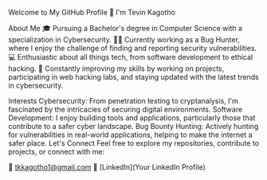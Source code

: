 Welcome to My GitHub Profile 👋
I'm Tevin Kagotho

About Me
🎓 Pursuing a Bachelor's degree in Computer Science with a specialization in Cybersecurity.
🕵️‍♂️ Currently working as a Bug Hunter, where I enjoy the challenge of finding and reporting security vulnerabilities.
💻 Enthusiastic about all things tech, from software development to ethical hacking.
🚀 Constantly improving my skills by working on projects, participating in web hacking labs, and staying updated with the latest trends in cybersecurity.

Interests
Cybersecurity: From penetration testing to cryptanalysis, I'm fascinated by the intricacies of securing digital environments.
Software Development: I enjoy building tools and applications, particularly those that contribute to a safer cyber landscape.
Bug Bounty Hunting: Actively hunting for vulnerabilities in real-world applications, helping to make the internet a safer place.
Let's Connect
Feel free to explore my repositories, contribute to projects, or connect with me:

📧 tkkagotho1@gmail.com
🔗 [LinkedIn](Your LinkedIn Profile)
